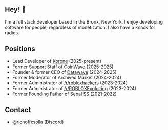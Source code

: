 ## Hey! 👋
I'm a full stack developer based in the Bronx, New York.
I enjoy developing software for people, regardless of monetization.
I also have a knack for radios.

## Positions
- Lead Developer of [Korone](https://pekora.zip) (2025-present)
- Former Support Staff of [CoinWave](https://coinwave.gg) (2025-2025)
- Founder & former CEO of [Datawave](https://csint.org) (2024-2025)
- Former Moderator of Archived Market (2024-2024)
- Former Administrator of [/r/robloxhackers](https://www.reddit.com/r/robloxhackers) (2023-2024)
- Former Administrator of [/r/ROBLOXExploiting](https://www.reddit.com/r/ROBLOXExploiting) (2023-2024)
- Former Founding Father of Sepal SS (2021-2022)

## Contact
- [@richoffxsolla](https://discord.com/users/700027232986464296) (Discord)
